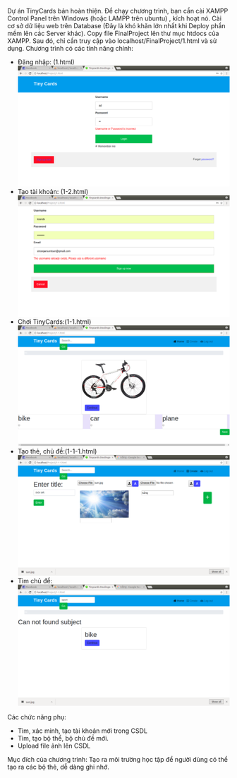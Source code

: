 Dự án TinyCards bản hoàn thiện. Để chạy chương trình, bạn cần cài XAMPP Control Panel trên Windows (hoặc LAMPP trên ubuntu) , 
kích hoạt nó. Cài cơ sở dữ liệu web trên Database (Đây là khó khăn lớn nhất khi Deploy phần mềm lên các Server khác). Copy file 
FinalProject lên thư mục htdocs của XAMPP. Sau đó, chỉ cần truy cập vào localhost/FinalProject/1.html và sử dụng.
Chương trình có các tính năng chính:
* Đăng nhập: (1.html)
![Alt text](img/login.png) 
* Tạo tài khoản: (1-2.html)
![Alt text](img/signup.png) 
* Chơi TinyCards:(1-1.html)
![Alt text](img/play.png) 
* Tạo thẻ, chủ đề:(1-1-1.html)
 ![Alt text](img/create.png) 
* Tìm chủ đề:
![Alt text](img/search.png)

Các chức năng phụ:
* Tìm, xác minh, tạo tài khoản mới trong CSDL
* Tìm, tạo bộ thể, bộ chủ đề mới.
* Upload file ảnh lên CSDL

Mục đích của chương trình: Tạo ra môi trường học tập để người dùng có thể tạo ra các bộ thẻ, dễ dàng ghi nhớ.
